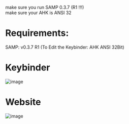 make sure you run SAMP 0.3.7 (R1 !!!)  
make sure your AHK is ANSI 32

# Requirements:
SAMP: v0.3.7 R1
(To Edit the Keybinder: AHK ANSI 32Bit)

# Keybinder
![image](https://user-images.githubusercontent.com/31670615/137601590-051cf4e3-502b-4b7e-a1d6-6bb7ca37893f.png)

# Website
![image](https://user-images.githubusercontent.com/31670615/137601601-308fb1b3-df0b-4ac6-99b4-3af2b43c48d6.png)

